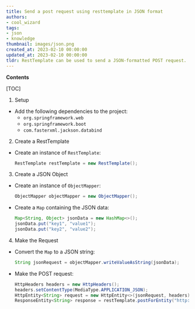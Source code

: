 ```yaml
---
title: Send a post request using resttemplate in JSON format
authors:
- cool_wizard
tags:
- json
- knowledge
thumbnail: images/json.png
created_at: 2023-02-10 00:00:00
updated_at: 2023-02-10 00:00:00
tldr: RestTemplate can be used to send a JSON-formatted POST request.
---
```


**Contents**

[TOC]

1. Setup

- Add the following dependencies to the project:
  - `org.springframework.web`
  - `org.springframework.boot`
  - `com.fasterxml.jackson.databind`

2. Create a RestTemplate

- Create an instance of `RestTemplate`:
  ```java
  RestTemplate restTemplate = new RestTemplate();
  ```

3. Create a JSON Object

- Create an instance of `ObjectMapper`:
  ```java
  ObjectMapper objectMapper = new ObjectMapper();
  ```

- Create a `Map` containing the JSON data:
  ```java
  Map<String, Object> jsonData = new HashMap<>();
  jsonData.put("key1", "value1");
  jsonData.put("key2", "value2");
  ```

4. Make the Request

- Convert the `Map` to a JSON string:
  ```java
  String jsonRequest = objectMapper.writeValueAsString(jsonData);
  ```

- Make the POST request:
  ```java
  HttpHeaders headers = new HttpHeaders();
  headers.setContentType(MediaType.APPLICATION_JSON);
  HttpEntity<String> request = new HttpEntity<>(jsonRequest, headers);
  ResponseEntity<String> response = restTemplate.postForEntity("http://example.com/endpoint", request, String.class);
  ```
